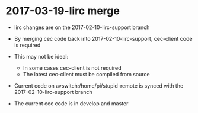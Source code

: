 2017-03-19-lirc merge
=====================

- lirc changes are on the 2017-02-10-lirc-support branch

- By merging cec code back into 2017-02-10-lirc-support, cec-client code is required
- This may not be ideal:
  - In some cases cec-client is not required
  - The latest cec-client must be compiled from source

- Current code on avswitch:/home/pi/stupid-remote is synced with the 2017-02-10-lirc-support branch


- The current cec code is in develop and master






